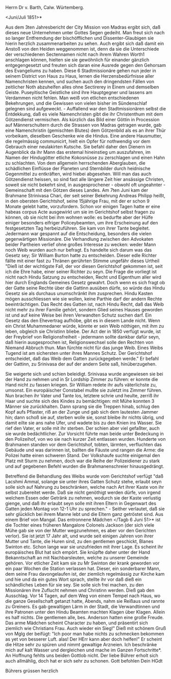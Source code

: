 Herrn Dr v. Barth, Calw. Würtemberg.

 <Juni/Juli 1851>*

Aus dem 3ten Jahresbericht der City Mission von Madras ergibt sich, daß dieses neue Unternehmen unter Gottes Segen gedeiht. Man freut sich nach so langer Entfremdung der bischöfflichen und Dissenter-Glaubigen sie hierin herzlich zusammenarbeiten zu sehen. Auch ergibt sich daß damit ein Anstoß von den Heiden weggenommen ist, denn da sie die Unterschiede der verschiedenen Sectennamen nicht nach ihrem Wahren Worth1 anschlagen können, hielten sie sie gewöhnlich für einander gänzlich entgegengesetzt und freuten sich daran eine Ausrede gegen den Gehorsam des Evangeliums zu haben. Diese 6 Stadtmissionäre gehen nun jeder in seinem District von Haus zu Haus, lernen die Herzensbedürfnisse aller Namenchristen kennen, und suchen auch den dringendsten Fällen von zeitlicher Noth abzuhelfen alles ohne Sectirerey in Einem und demselben Geiste. Puseyitische Geistliche sind ihre Hauptgegner und lassens am Verdammen nicht fehlen. Man weiß von etlichen entschiedenen Bekehrungen, und die Gewissen von vielen bisher im Sündenschlaf gelegnen sind aufgeweckt. - Auffallend war den Stadtmissionären selbst die Entdekkung, daß es viele Namenchristen gibt die ihr Christenthum mit dem Götzendienst vermischen. Als kürzlich das Bild einer Göttin in Procession auf Männerschultern durch die Strassen von Madras getragen wurde, gab eine Namenchristin (gemischten Blutes) dem Götzenbild als es an ihrer Thür vorbeikam, dieselben Geschenke wie die Hindus. Eine andere Hausmutter, die regelmässig communicirt, hielt ein Opfer für nothwendig vor dem Gebrauch einer neulakirten Kutsche. Sie befahl daher den Dienern im Augenblick da ihr Mann das erstemal hineinstieg um auszufahren, im Namen der Hindugötter etliche Kokosnüsse zu zerschlagen und einen Hahn zu schlachten. Von dem allgemein herrschenden Aberglauben, die schädlichen Einflüsse der Planeten und Sternbilder durch heidnische Gegenmittel zu entkräften, wird hiebei abgesehen. Will man das auch Götzendienst heissen, so sind fast alle längere Zeit hier ansässige Christen, soweit sie nicht bekehrt sind, in ausgesprochener - obwohl oft ungeahnter - Gemeinschaft mit den Götzen dieses Landes. 
Am 7ten Juni kam der Brahmane Strinivasa Chari, der seit seiner Bekehrung Andreas Philipp heißt, in den obersten Gerichtshof, seine 15jährige Frau, mit der er schon 9 Monate gelebt hatte, vorzufordern. Schon vor einigen Tagen hatte er eine habeas corpus Acte ausgewirkt um sie im Gerichtshof selbst fragen zu können, ob sie nicht bei ihm wohnen wolle: es bedurfte aber der Hülfe einiger besonders eifriger Policeybeamten, um ihre Erscheinung auf den festgesetzten Tag herbeizuführen. Sie kam von ihrer Tante begleitet. Jedermann war gespannt auf die Entscheidung, besonders die vielen gegenwärtigen Missionäre. Die Verhandlung zwischen den Advokaten beider Partheien verlief ohne großes Interesse zu wecken: weder Mann noch Weib wurden auch nur befragt. Es handelte sich darum was das Gesetz sey; Sir William Burton hatte zu entscheiden. Dieser edle Richter fällte mit einer fast zu Thränen gerührten Stimme ungefähr dieses Urtheil "Dieß ist der wichtigste Fall, der vor diesen Gerichtshof gekommen ist, seit ich die Ehre habe, einer seiner Richter zu seyn. Die Frage die vorliegt ist nicht nach Hindu Satzung zu entscheiden, Recht und Eigenthum aller wird hier durch Englands Gemeines Gesetz gewahrt. Doch wenn es sich fragt ob der Gatte seine Rechte über die Gattinn ausüben dürfe, so würde das Hindu Gesetz sie als durchaus unumschränkt ihm zusprechen. Hindu Kasten mögen ausschliessen wie sie wollen, keine Parthie darf der andern Rechte beeinträchtigen. Das Recht des Gatten ist, nach Hindu Recht, daß das Weib nicht mehr zu ihrer Familie gehört, sondern Glied seines Hauses geworden ist und auf keine Weise bei ihren Verwandten Schutz suchen darf. Ein Gesetz das den Ehevertrag aufhöbe, gibt es in diesem Lande nicht. Wenn ein Christ Muhammedaner würde, könnte er sein Weib nöthigen, mit ihm zu leben, obgleich sie Christinn bliebe. Der Act der in 1850 verfügt wurde, ist der Freybrief <charter> von Religionsfreiheit - jedermann sollte dankbar dafür seyn, daß hierin ausgesprochen ist, Religionswechsel solle den Rechten von Niemand Abbruch thun. Man fürchte nicht für das junge Weib. Eines Weibs Tugend ist am sichersten unter ihres Mannes Schutz. Der Gerichtshof entscheidet, daß das Weib dem Gatten zurückgegeben werde." Er befahl der Gattinn, zu Srinivasa der auf der andern Seite saß, hinüberzugehen.

Sie weigerte sich und schien beleidigt. Srinivasa wurde angewiesen sie bei der Hand zu nehmen und in Sr Lordship Zimmer zu führen: er konnte die Hand nicht zu fassen kriegen. Sir William redete ihr aufs väterlichste zu, umsonst. Ein europäischer Constabel mußte sie zuletzt ins Zimmer führen. Nun brachen ihr Vater und Tante los, letztere schrie und heulte, zerriß ihr Haar und suchte sich des Kindes zu bemächtigen: mit Mühe konnten 3 Männer sie zurückhalten. Dann sprang sie die Treppen hinab, schlug den Kopf aufs Pflaster, riß an der Zunge und gab sich dem lautesten Jammer hin; dann schoß sie auf, sterben wolle sie, sonst bleibe ihr nichts übrig, und damit eilte sie ans nahe Ufer, und wadete bis zu den Knien ins Wasser. Sie rief den Vater, er solle mit ihr sterben. Der schien aber viel gefaßter, auch sie wurde bedächtlicher. Zur Vorsicht führte man beide unter Bedeckung in den Polizeihof, von wo sie nach kurzer Zeit entlassen wurden. 
Hunderte von Brahmanen standen vor dem Gerichtshof, tobten, lärmten, verfluchten das Gebäude und was darinnen ist, ballten die Fäuste und rangen die Arme: die Polizei hatte einen schweren Stand. Der Volkshaufe suchte einigemal den Platz mit Sturm zu nehmen, doch war die Reihe der Polizeidiener zu stark und auf gegebenen Befehl wurden die Brahmanenschreier hinausgedrängt.

Betreffend die Behandlung des Weibs wurde vom Gerichtshof verfügt "daß Lacshmi Ammal, solange sie unter ihres Gatten Schutz stehe, erlaubt seyn solle sich auf Nahrung zu beschränken, welche nach Art ihrer Kaste von ihr selbst zubereitet werde. Daß sie nicht genöthigt werden dürfe, von irgend welchem Essen oder Getränk zu nehmen, wodurch sie der Kaste verlustig gienge, und daß ihr erlaubt seyn solle mit ihren Eltern in Gegenwart des Gatten jeden Montag von 12-1 Uhr zu sprechen." - Seither verlautet, daß sie sehr glücklich bei ihrem Manne lebt und die Eltern ganz getröstet sind. 
Aus einem Brief von Mangal.
Das entronnene Mädchen </Tagb 6 Juni 51>* ist die Tochter eines früheren Mangalore Colonels Jackson (der sich viele Mühe gab sie von der Mutter wegzunehmen, es aber vor den Gerichten verlor). Sie ist jetzt 17 Jahr alt, und wurde seit einigen Jahren von ihrer Mutter und Tante, die Huren sind, zu den gentlemen geschickt, Blanes Swinton etc. Schon lange war sie unzufrieden mit ihrer Lage. Es scheint ihr europäisches Blut hat sich empört. Sie knüpfte daher unter der Hand Bekanntschaft an mit Nachbarsleuten, welche zu unserer Gemeinde gehören. Vor etlicher Zeit kam sie zu Mr Swinton der krank geworden vor ein paar Wochen die Station verlassen hat. Dieser, ein sonderbarer Mann, dem seine Frau davongelaufen ist, der ziemlich regelmässig zur Kirche kam und hie und da ein gutes Wort sprach, stellte ihr vor daß dieß ein schändliches Leben für sie sey. Sie solle sich frei machen, zu den Missionären ihre Zuflucht nehmen und Christinn werden. Dieß gab den Ausschlag. Vor 14 Tagen, auf dem Weg von einem Tempel nach Haus, wo die ganze Gesellschaft getanzt hatte, Abends, nahm sie Reißaus und rannte zu Greiners. Es gab gewaltigen Lärm in der Stadt, die Verwandtinnen und ihre Patronen unter den Hindu Beamten machten Klagen über Klagen. Allein es half nichts. Die gentlemen alle, bes. Anderson hatten eine große Freude. Das arme Mädchen scheint Character zu haben, und präsentirt sich ziemlich wie Christians Frau. Auch wieder ein Sieg!" Dieß mit schönem Gruß von Mglg der beifügt: "Ich poor man habe nichts zu schmecken bekommen as yet von besserer Luft. alas! Der HErr kann aber doch helfen!" Er scheint die Hitze sehr zu spüren und nimmt gewaltige Arzneien. Ich beschränke mich auf kalt Wasser und dergleichen und mache im Ganzen Fortschritte*. An Hoffnung fehlts uns beiden Gottlob nicht. Der liebe Bührer erholt sich auch allmählig, doch hat er sich sehr zu schonen. Gott befohlen
 Dein HGdt

Bührers grüssen herzlich

